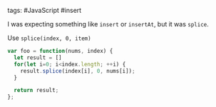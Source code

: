 tags: #JavaScript #insert

I was expecting something like `insert` or `insertAt`, but it was `splice`.

Use `splice(index, 0, item)`

```js
var foo = function(nums, index) {
  let result = []
  for(let i=0; i<index.length; ++i) {
    result.splice(index[i], 0, nums[i]);
  }

  return result;
};
```